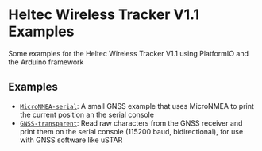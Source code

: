 # Heltec Wireless Tracker V1.1 Examples
Some examples for the Heltec Wireless Tracker V1.1 using PlatformIO and the Arduino framework

## Examples
* [`MicroNMEA-serial`](src/MicroNMEA-serial.cpp): A small GNSS example that uses MicroNMEA to print the current position an the serial console
* [`GNSS-transparent`](src/GNSS-transparent.cpp): Read raw characters from the GNSS receiver and print them on the serial console (115200 baud, bidirectional), for use with GNSS software like uSTAR
